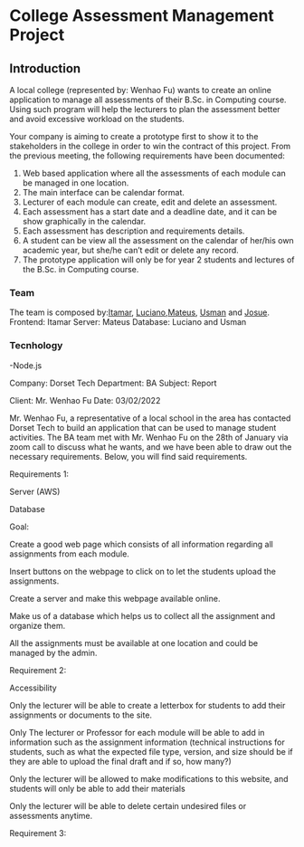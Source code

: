 # College Assessment Management Project

## Introduction

A local college (represented by: Wenhao Fu) wants to create an online application to manage all assessments of their B.Sc. in Computing course. Using such program will help the lecturers to plan the assessment better and avoid excessive workload on the students.

Your company is aiming to create a prototype first to show it to the stakeholders in the college in order to win the contract of this project. From the previous meeting, the following requirements have been documented:

1. Web based application where all the assessments of each module can be managed in one location.
2. The main interface can be calendar format.
3. Lecturer of each module can create, edit and  delete an assessment.
4. Each assessment has a start date and a deadline date, and it can be show graphically in the calendar.
5. Each assessment has description and requirements details.
6. A student can be view all the assessment on the calendar of her/his own academic year, but she/he can’t edit or delete any record.
7. The prototype application will only be for year 2 students and lectures of the B.Sc. in Computing course.

### Team

The team is composed by:[Itamar](https://github.com/codeitamarjr), [Luciano](https://github.com/xxx),[Mateus](https://github.com/xxx), [Usman](https://github.com/xxx) and [Josue](https://github.com/xxx).
Frontend: Itamar
Server: Mateus
Database: Luciano and Usman

### Tecnhology

-Node.js

Company: Dorset Tech Department: BA Subject: Report 

Client: Mr. Wenhao Fu Date: 03/02/2022 

 

Mr. Wenhao Fu, a representative of a local school in the area has contacted Dorset Tech to build an application that can be used to manage student activities. The BA team met with Mr. Wenhao Fu on the 28th of January via zoom call to discuss what he wants, and we have been able to draw out the necessary requirements. Below, you will find said requirements. 

 

 

Requirements 1: 

Server (AWS) 

Database 

Goal: 

Create a good web page which consists of all information regarding all assignments from each module. 

Insert buttons on the webpage to click on to let the students upload the assignments. 

Create a server and make this webpage available online. 

Make us of a database which helps us to collect all the assignment and organize them. 

 

All the assignments must be available at one location and could be managed by the admin. 

 

 

Requirement 2: 

Accessibility 

 

Only the lecturer will be able to create a letterbox for students to add their assignments or documents to the site. 

Only The lecturer or Professor for each module will be able to add in information such as the assignment information (technical instructions for students, such as what the expected file type, version, and size should be if they are able to upload the final draft and if so, how many?) 

Only the lecturer will be allowed to make modifications to this website, and students will only be able to add their materials 

Only the lecturer will be able to delete certain undesired files or assessments anytime. 

 

 

Requirement 3: 

 
